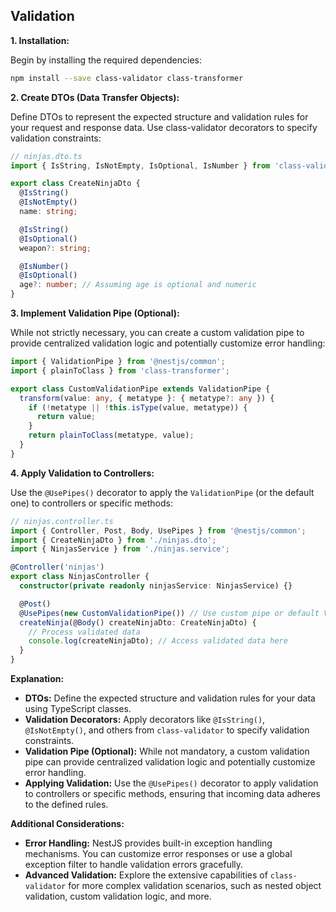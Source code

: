 ## Validation

**1. Installation:**

Begin by installing the required dependencies:

```bash
npm install --save class-validator class-transformer
```

**2. Create DTOs (Data Transfer Objects):**

Define DTOs to represent the expected structure and validation rules for your request and response data. Use class-validator decorators to specify validation constraints:

```typescript
// ninjas.dto.ts
import { IsString, IsNotEmpty, IsOptional, IsNumber } from 'class-validator';

export class CreateNinjaDto {
  @IsString()
  @IsNotEmpty()
  name: string;

  @IsString()
  @IsOptional()
  weapon?: string;

  @IsNumber()
  @IsOptional()
  age?: number; // Assuming age is optional and numeric
}
```

**3. Implement Validation Pipe (Optional):**

While not strictly necessary, you can create a custom validation pipe to provide centralized validation logic and potentially customize error handling:

```typescript
import { ValidationPipe } from '@nestjs/common';
import { plainToClass } from 'class-transformer';

export class CustomValidationPipe extends ValidationPipe {
  transform(value: any, { metatype }: { metatype?: any }) {
    if (!metatype || !this.isType(value, metatype)) {
      return value;
    }
    return plainToClass(metatype, value);
  }
}
```

**4. Apply Validation to Controllers:**

Use the `@UsePipes()` decorator to apply the `ValidationPipe` (or the default one) to controllers or specific methods:

```typescript
// ninjas.controller.ts
import { Controller, Post, Body, UsePipes } from '@nestjs/common';
import { CreateNinjaDto } from './ninjas.dto';
import { NinjasService } from './ninjas.service';

@Controller('ninjas')
export class NinjasController {
  constructor(private readonly ninjasService: NinjasService) {}

  @Post()
  @UsePipes(new CustomValidationPipe()) // Use custom pipe or default ValidationPipe
  createNinja(@Body() createNinjaDto: CreateNinjaDto) {
    // Process validated data
    console.log(createNinjaDto); // Access validated data here
  }
}
```

**Explanation:**

- **DTOs:** Define the expected structure and validation rules for your data using TypeScript classes.
- **Validation Decorators:** Apply decorators like `@IsString()`, `@IsNotEmpty()`, and others from `class-validator` to specify validation constraints.
- **Validation Pipe (Optional):** While not mandatory, a custom validation pipe can provide centralized validation logic and potentially customize error handling.
- **Applying Validation:** Use the `@UsePipes()` decorator to apply validation to controllers or specific methods, ensuring that incoming data adheres to the defined rules.

**Additional Considerations:**

- **Error Handling:** NestJS provides built-in exception handling mechanisms. You can customize error responses or use a global exception filter to handle validation errors gracefully.
- **Advanced Validation:** Explore the extensive capabilities of `class-validator` for more complex validation scenarios, such as nested object validation, custom validation logic, and more.

